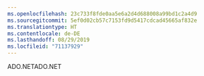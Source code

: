 ```yaml
---
ms.openlocfilehash: 23c733f8fde0aa5e6a2d4d688008a99bd1c2a4d9
ms.sourcegitcommit: 5ef0d02cb57c7153fd9d5417cdcad45665af832e
ms.translationtype: HT
ms.contentlocale: de-DE
ms.lasthandoff: 08/29/2019
ms.locfileid: "71137929"
---
```

<span data-ttu-id="de19e-101">ADO.NET</span><span class="sxs-lookup"><span data-stu-id="de19e-101">ADO.NET</span></span>
